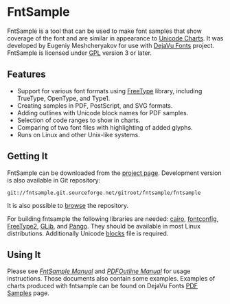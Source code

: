 FntSample
=========

FntSample is a tool that can be used to make font samples that show coverage of the font and are similar in appearance to <a href="http://www.unicode.org/charts/" class="reference external">Unicode Charts</a>. 
It was developed by Eugeniy Meshcheryakov for use with <a href="http://dejavu-fonts.org/wiki/Main_Page" class="reference external">DejaVu Fonts</a> project. 
FntSample is licensed under <a href="http://www.gnu.org/licenses/gpl.html" class="reference external">GPL</a> version 3 or later.

Features
--------

-   Support for various font formats using <a href="http://www.freetype.org/" class="reference external">FreeType</a> library, including TrueType, OpenType, and Type1.
-   Creating samples in PDF, PostScript, and SVG formats.
-   Adding outlines with Unicode block names for PDF samples.
-   Selection of code ranges to show in charts.
-   Comparing of two font files with highlighting of added glyphs.
-   Runs on Linux and other Unix-like systems.

Getting It
----------

FntSample can be downloaded from the <a href="http://sourceforge.net/projects/fntsample" class="reference external">project page</a>. 
Development version is also available in Git repository:

    git://fntsample.git.sourceforge.net/gitroot/fntsample/fntsample

It is also possible to <a href="http://fntsample.git.sourceforge.net/git/gitweb.cgi?p=fntsample/fntsample;a=summary" class="reference external">browse</a> the repository.

For building fntsample the following libraries are needed: <a href="http://cairographics.org/" class="reference external">cairo</a>, <a href="http://www.fontconfig.org/wiki/" class="reference external">fontconfig</a>, <a href="http://www.freetype.org/" class="reference external">FreeType2</a>, <a href="http://library.gnome.org/devel/glib/" class="reference external">GLib</a>, and <a href="http://www.pango.org/" class="reference external">Pango</a>. They should be available in most Linux distributions. Additionally Unicode <a href="http://unicode.org/Public/UNIDATA/Blocks.txt" class="reference external">blocks</a> file is required.

Using It
--------

Please see <a href="fntsample.html" class="reference internal"><em>FntSample Manual</em></a> and <a href="pdfoutline.html" class="reference internal"><em>PDFOutline Manual</em></a> for usage instructions. Those documents also contain some examples. Examples of charts produced with fntsample can be found on DejaVu Fonts <a href="http://dejavu-fonts.org/wiki/PDF_samples" class="reference external">PDF Samples</a> page.
